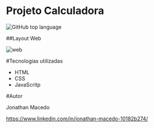 # Projeto Calculadora

![GitHub top language](https://img.shields.io/github/languages/top/JonathanMacedo/projeto-calculadora)

##Layout Web

![web](https://github.com/JonathanMacedo/projeto-calculadora/blob/main/src/imagens/calculadora.png)


#Tecnologias utilizadas
- HTML
- CSS
- JavaScritp

#Autor

Jonathan Macedo

https://www.linkedin.com/in/jonathan-macedo-10182b274/

